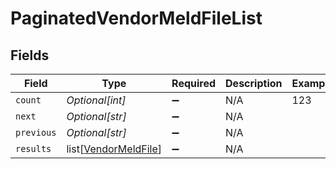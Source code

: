 # PaginatedVendorMeldFileList


## Fields

| Field                                                         | Type                                                          | Required                                                      | Description                                                   | Example                                                       |
| ------------------------------------------------------------- | ------------------------------------------------------------- | ------------------------------------------------------------- | ------------------------------------------------------------- | ------------------------------------------------------------- |
| `count`                                                       | *Optional[int]*                                               | :heavy_minus_sign:                                            | N/A                                                           | 123                                                           |
| `next`                                                        | *Optional[str]*                                               | :heavy_minus_sign:                                            | N/A                                                           |                                                               |
| `previous`                                                    | *Optional[str]*                                               | :heavy_minus_sign:                                            | N/A                                                           |                                                               |
| `results`                                                     | list[[VendorMeldFile](../../models/shared/vendormeldfile.md)] | :heavy_minus_sign:                                            | N/A                                                           |                                                               |
